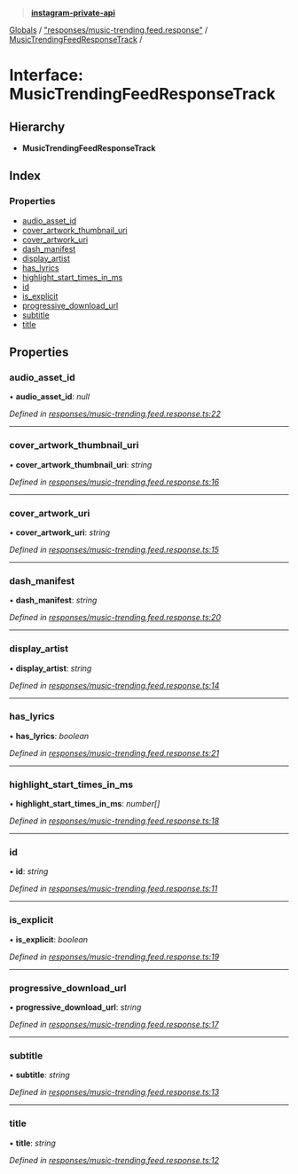 > **[instagram-private-api](../README.md)**

[Globals](../README.md) / ["responses/music-trending.feed.response"](../modules/_responses_music_trending_feed_response_.md) / [MusicTrendingFeedResponseTrack](_responses_music_trending_feed_response_.musictrendingfeedresponsetrack.md) /

# Interface: MusicTrendingFeedResponseTrack

## Hierarchy

- **MusicTrendingFeedResponseTrack**

## Index

### Properties

- [audio_asset_id](_responses_music_trending_feed_response_.musictrendingfeedresponsetrack.md#audio_asset_id)
- [cover_artwork_thumbnail_uri](_responses_music_trending_feed_response_.musictrendingfeedresponsetrack.md#cover_artwork_thumbnail_uri)
- [cover_artwork_uri](_responses_music_trending_feed_response_.musictrendingfeedresponsetrack.md#cover_artwork_uri)
- [dash_manifest](_responses_music_trending_feed_response_.musictrendingfeedresponsetrack.md#dash_manifest)
- [display_artist](_responses_music_trending_feed_response_.musictrendingfeedresponsetrack.md#display_artist)
- [has_lyrics](_responses_music_trending_feed_response_.musictrendingfeedresponsetrack.md#has_lyrics)
- [highlight_start_times_in_ms](_responses_music_trending_feed_response_.musictrendingfeedresponsetrack.md#highlight_start_times_in_ms)
- [id](_responses_music_trending_feed_response_.musictrendingfeedresponsetrack.md#id)
- [is_explicit](_responses_music_trending_feed_response_.musictrendingfeedresponsetrack.md#is_explicit)
- [progressive_download_url](_responses_music_trending_feed_response_.musictrendingfeedresponsetrack.md#progressive_download_url)
- [subtitle](_responses_music_trending_feed_response_.musictrendingfeedresponsetrack.md#subtitle)
- [title](_responses_music_trending_feed_response_.musictrendingfeedresponsetrack.md#title)

## Properties

### audio_asset_id

• **audio_asset_id**: _null_

_Defined in [responses/music-trending.feed.response.ts:22](https://github.com/realinstadude/instagram-private-api/blob/4ae8fec/src/responses/music-trending.feed.response.ts#L22)_

---

### cover_artwork_thumbnail_uri

• **cover_artwork_thumbnail_uri**: _string_

_Defined in [responses/music-trending.feed.response.ts:16](https://github.com/realinstadude/instagram-private-api/blob/4ae8fec/src/responses/music-trending.feed.response.ts#L16)_

---

### cover_artwork_uri

• **cover_artwork_uri**: _string_

_Defined in [responses/music-trending.feed.response.ts:15](https://github.com/realinstadude/instagram-private-api/blob/4ae8fec/src/responses/music-trending.feed.response.ts#L15)_

---

### dash_manifest

• **dash_manifest**: _string_

_Defined in [responses/music-trending.feed.response.ts:20](https://github.com/realinstadude/instagram-private-api/blob/4ae8fec/src/responses/music-trending.feed.response.ts#L20)_

---

### display_artist

• **display_artist**: _string_

_Defined in [responses/music-trending.feed.response.ts:14](https://github.com/realinstadude/instagram-private-api/blob/4ae8fec/src/responses/music-trending.feed.response.ts#L14)_

---

### has_lyrics

• **has_lyrics**: _boolean_

_Defined in [responses/music-trending.feed.response.ts:21](https://github.com/realinstadude/instagram-private-api/blob/4ae8fec/src/responses/music-trending.feed.response.ts#L21)_

---

### highlight_start_times_in_ms

• **highlight_start_times_in_ms**: _number[]_

_Defined in [responses/music-trending.feed.response.ts:18](https://github.com/realinstadude/instagram-private-api/blob/4ae8fec/src/responses/music-trending.feed.response.ts#L18)_

---

### id

• **id**: _string_

_Defined in [responses/music-trending.feed.response.ts:11](https://github.com/realinstadude/instagram-private-api/blob/4ae8fec/src/responses/music-trending.feed.response.ts#L11)_

---

### is_explicit

• **is_explicit**: _boolean_

_Defined in [responses/music-trending.feed.response.ts:19](https://github.com/realinstadude/instagram-private-api/blob/4ae8fec/src/responses/music-trending.feed.response.ts#L19)_

---

### progressive_download_url

• **progressive_download_url**: _string_

_Defined in [responses/music-trending.feed.response.ts:17](https://github.com/realinstadude/instagram-private-api/blob/4ae8fec/src/responses/music-trending.feed.response.ts#L17)_

---

### subtitle

• **subtitle**: _string_

_Defined in [responses/music-trending.feed.response.ts:13](https://github.com/realinstadude/instagram-private-api/blob/4ae8fec/src/responses/music-trending.feed.response.ts#L13)_

---

### title

• **title**: _string_

_Defined in [responses/music-trending.feed.response.ts:12](https://github.com/realinstadude/instagram-private-api/blob/4ae8fec/src/responses/music-trending.feed.response.ts#L12)_
